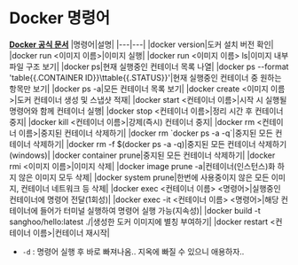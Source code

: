 # Docker 명령어
**[Docker 공식 문서](https://docs.docker.com/engine/reference/run/)**
|명령어|설명|
|---|---|
|docker version|도커 설치 버전 확인|
|docker run <이미지 이름>|이미지 실행|
|docker run <이미지 이름> ls|이미지 내부 파일 구조 보기|
|docker ps|현재 실행중인 컨테이너 목록 나열|
|docker ps --format 'table{{.CONTAINER ID}}\ttable{{.STATUS}}'|현재 실행중인 컨테이너 중 원하는 항목만 보기|
|docker ps -a|모든 컨테이너 목록 보기|
|docker create <이미지 이름>|도커 컨테이너 생성 및 스냅샷 적재|
|docker start <컨테이너 이름>|시작 시 실행될 명령어와 함께 컨테이너 실행|
|docker stop <컨테이너 이름>|정리 시간 후 컨테이너 중지|
|docker kill <컨테이너 이름>|강제(즉시) 컨테이너 중지|
|docker rm <컨테이너 이름>|중지된 컨테이너 삭제하기|
|docker rm \`docker ps -a -q\`|중지된 모든 컨테이너 삭제하기|
|docker rm -f $(docker ps -a -q)|중지된 모든 컨테이너 삭제하기(windows)|
|docker container prune|중지된 모든 컨테이너 삭제하기|
|docker rmi <이미지 이름>|이미지 삭제|
|docker image prune -a|컨테이너(인스턴스)화 하지 않은 이미지 모두 삭제|
|docker system prune|한번에 사용중이지 않은 모든 이미지, 컨테이너 네트워크 등 삭제|
|docker exec <컨테이너 이름> <명령어>|실행중인 컨테이너에 명령어 전달(1회성)|
|docker exec -it <컨테이너 이름> <명령어>|해당 컨테이너에 들어가 터미널 실행하여 명령어 실행 가능(지속성)|
|docker build -t sanghoo/hello:latest ./|생성한 도커 이미지에 별칭 부여하기|
|docker restart <컨테이너 이름>|컨테이너 재시작|


- `-d` : 명령어 실행 후 바로 빠져나옴.. 지옥에 빠질 수 있으니 애용하자..
